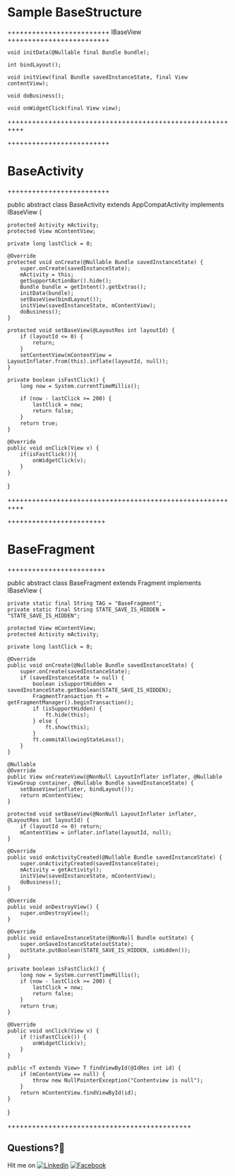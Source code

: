 # Sample BaseStructure

+++++++++++++++++++++++++ 
IBaseView
+++++++++++++++++++++++++ 

    void initData(@Nullable final Bundle bundle);

    int bindLayout();

    void initView(final Bundle savedInstanceState, final View contentView);

    void doBusiness();

    void onWidgetClick(final View view);
    
++++++++++++++++++++++++++++++++++++++++++++++++++++++++++



+++++++++++++++++++++++++
# BaseActivity
+++++++++++++++++++++++++

public abstract class BaseActivity extends AppCompatActivity implements IBaseView {

    protected Activity mActivity;
    protected View mContentView;

    private long lastClick = 0;

    @Override
    protected void onCreate(@Nullable Bundle savedInstanceState) {
        super.onCreate(savedInstanceState);
        mActivity = this;
        getSupportActionBar().hide();
        Bundle bundle = getIntent().getExtras();
        initData(bundle);
        setBaseView(bindLayout());
        initView(savedInstanceState, mContentView);
        doBusiness();
    }

    protected void setBaseView(@LayoutRes int layoutId) {
        if (layoutId <= 0) {
            return;
        }
        setContentView(mContentView = LayoutInflater.from(this).inflate(layoutId, null));
    }

    private boolean isFastClick() {
        long now = System.currentTimeMillis();

        if (now - lastClick >= 200) {
            lastClick = now;
            return false;
        }
        return true;
    }

    @Override
    public void onClick(View v) {
        if(isFastClick()){
            onWidgetClick(v);
        }
    }
}

++++++++++++++++++++++++++++++++++++++++++++++++++++++++++



++++++++++++++++++++++++
# BaseFragment
++++++++++++++++++++++++

public abstract class BaseFragment extends Fragment implements IBaseView {

    private static final String TAG = "BaseFragment";
    private static final String STATE_SAVE_IS_HIDDEN = "STATE_SAVE_IS_HIDDEN";

    protected View mContentView;
    protected Activity mActivity;

    private long lastClick = 0;

    @Override
    public void onCreate(@Nullable Bundle savedInstanceState) {
        super.onCreate(savedInstanceState);
        if (savedInstanceState != null) {
            boolean isSupportHidden = savedInstanceState.getBoolean(STATE_SAVE_IS_HIDDEN);
            FragmentTransaction ft = getFragmentManager().beginTransaction();
            if (isSupportHidden) {
                ft.hide(this);
            } else {
                ft.show(this);
            }
            ft.commitAllowingStateLoss();
        }
    }

    @Nullable
    @Override
    public View onCreateView(@NonNull LayoutInflater inflater, @Nullable ViewGroup container, @Nullable Bundle savedInstanceState) {
        setBaseView(inflater, bindLayout());
        return mContentView;
    }

    protected void setBaseView(@NonNull LayoutInflater inflater, @LayoutRes int layoutId) {
        if (layoutId <= 0) return;
        mContentView = inflater.inflate(layoutId, null);
    }

    @Override
    public void onActivityCreated(@Nullable Bundle savedInstanceState) {
        super.onActivityCreated(savedInstanceState);
        mActivity = getActivity();
        initView(savedInstanceState, mContentView);
        doBusiness();
    }

    @Override
    public void onDestroyView() {
        super.onDestroyView();
    }

    @Override
    public void onSaveInstanceState(@NonNull Bundle outState) {
        super.onSaveInstanceState(outState);
        outState.putBoolean(STATE_SAVE_IS_HIDDEN, isHidden());
    }

    private boolean isFastClick() {
        long now = System.currentTimeMillis();
        if (now - lastClick >= 200) {
            lastClick = now;
            return false;
        }
        return true;
    }

    @Override
    public void onClick(View v) {
        if (!isFastClick()) {
            onWidgetClick(v);
        }
    }

    public <T extends View> T findViewById(@IdRes int id) {
        if (mContentView == null) {
            throw new NullPointerException("Contentview is null");
        }
        return mContentView.findViewById(id);
    }
}

+++++++++++++++++++++++++++++++++++++++++++++



## Questions?🤔
Hit me on [![Linkedin](https://img.shields.io/badge/Linkedin-Emre%20Karataş-blue.svg)](https://www.linkedin.com/in/emre-karata%C5%9F-062b26a9/)  [![Facebook](https://img.shields.io/badge/Facebook-Emre%20Karataş-blue.svg)](https://www.facebook.com/emre.karatas.311)

